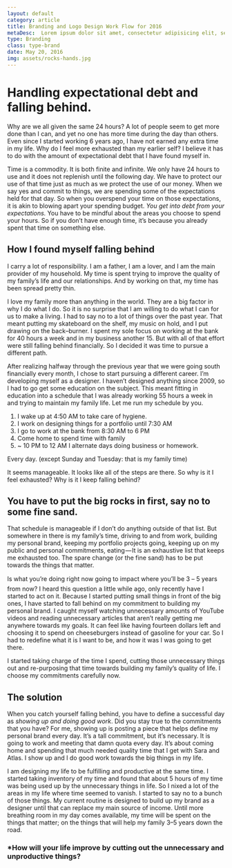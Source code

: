 ```yaml
---
layout: default
category: article
title: Branding and Logo Design Work Flow for 2016
metaDesc:  Lorem ipsum dolor sit amet, consectetur adipisicing elit, sed do eiusmod tempor incididunt ut labore et dolore magna a ...
type: Branding
class: type-brand
date: May 20, 2016
img: assets/rocks-hands.jpg
---
```

# Handling expectational debt and falling behind.





Why are we all given the same 24 hours? A lot of people seem to get more done than I can, and yet no one has more time during the day than others. Even since I started working 6 years ago, I have not earned any extra time in my life. Why do I feel more exhausted than my earlier self? I believe it has to do with the amount of expectational debt that I have found myself in.

Time is a commodity. It is both finite and infinite. We only have 24 hours to use and it does not replenish until the following day. We have to protect our use of that time just as much as we protect the use of our money. When we say yes and commit to things, we are spending some of the expectations held for that day. So when you overspend your time on those expectations, it is akin to blowing apart your spending budget. _You get into debt from your expectations._ You have to be mindful about the areas you choose to spend your hours. So if you don’t have enough time, it’s because you already spent that time on something else.

## How I found myself falling behind





I carry a lot of responsibility. I am a father, I am a lover, and I am the main provider of my household. My time is spent trying to improve the quality of my family’s life and our relationships. And by working on that, my time has been spread pretty thin.

I love my family more than anything in the world. They are a big factor in why I do what I do. So it is no surprise that I am willing to do what I can for us to make a living. I had to say no to a lot of things over the past year. That meant putting my skateboard on the shelf, my music on hold, and I put drawing on the back–burner. I spent my sole focus on working at the bank for 40 hours a week and in my business another 15. But with all of that effort were still falling behind financially. So I decided it was time to pursue a different path.

After realizing halfway through the previous year that we were going south financially every month, I chose to start pursuing a different career. I’m developing myself as a designer. I haven’t designed anything since 2009, so I had to go get some education on the subject. This meant fitting in education into a schedule that I was already working 55 hours a week in and trying to maintain my family life. Let me run my schedule by you.

1. I wake up at 4:50 AM to take care of hygiene.
2. I work on designing things for a portfolio until 7:30 AM
3. I go to work at the bank from 8:30 AM to 6 PM
4. Come home to spend time with family
5. ~ 10 PM to 12 AM I alternate days doing business or homework.

Every day. (except Sunday and Tuesday: that is my family time)

It seems manageable. It looks like all of the steps are there. So why is it I feel exhausted? Why is it I keep falling behind?

## You have to put the big rocks in first, say no to some fine sand.





That schedule is manageable if I don’t do anything outside of that list. But somewhere in there is my family’s time, driving to and from work, building my personal brand, keeping my portfolio projects going, keeping up on my public and personal commitments, eating — It is an exhaustive list that keeps me exhausted too. The spare change (or the fine sand) has to be put towards the things that matter.

Is what you’re doing right now going to impact where you’ll be 3 – 5 years from now? I heard this question a little while ago, only recently have I started to act on it. Because I started putting small things in front of the big ones, I have started to fall behind on my commitment to building my personal brand. I caught myself watching unnecessary amounts of YouTube videos and reading unnecessary articles that aren’t really getting me anywhere towards my goals. It can feel like having fourteen dollars left and choosing it to spend on cheeseburgers instead of gasoline for your car. So I had to redefine what it is I want to be, and how it was I was going to get there.

I started taking charge of the time I spend, cutting those unnecessary things out and re-purposing that time towards building my family’s quality of life. I choose my commitments carefully now.

## The solution





When you catch yourself falling behind, you have to define a successful day as *showing up and doing good work*. Did you stay true to the commitments that you have? For me, showing up is posting a piece that helps define my personal brand every day. It’s a tall commitment, but it’s necessary. It is going to work and meeting that damn quota every day. It’s about coming home and spending that much needed quality time that I get with Sara and Atlas. I show up and I do good work towards the big things in my life.

I am designing my life to be fulfilling and productive at the same time. I started taking inventory of my time and found that about 5 hours of my time was being used up by the unnecessary things in life. So I nixed a lot of the areas in my life where time seemed to vanish. I started to say no to a bunch of those things. My current routine is designed to build up my brand as a designer until that can replace my main source of income. Until more breathing room in my day comes available, my time will be spent on the things that matter; on the things that will help my family 3–5 years down the road.







### *How will your life improve by cutting out the unnecessary and unproductive things?
